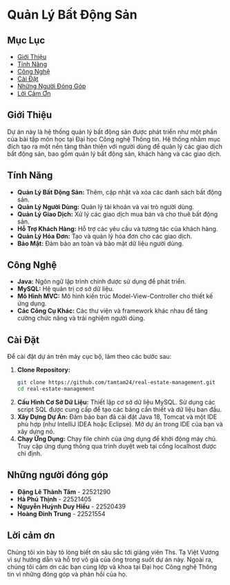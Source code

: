 # Quản Lý Bất Động Sản

## Mục Lục
- [Giới Thiệu](#giới-thiệu)
- [Tính Năng](#tính-năng)
- [Công Nghệ](#công-nghệ)
- [Cài Đặt](#cài-đặt)
- [Những Người Đóng Góp](#những-người-đóng-góp)
- [Lời Cảm Ơn](#lời-cảm-ơn)

## Giới Thiệu
Dự án này là hệ thống quản lý bất động sản được phát triển như một phần của bài tập môn học tại Đại học Công nghệ Thông tin. Hệ thống nhằm mục đích tạo ra một nền tảng thân thiện với người dùng để quản lý các giao dịch bất động sản, bao gồm quản lý bất động sản, khách hàng và các giao dịch.

## Tính Năng
- **Quản Lý Bất Động Sản:** Thêm, cập nhật và xóa các danh sách bất động sản.
- **Quản Lý Người Dùng:** Quản lý tài khoản và vai trò người dùng.
- **Quản Lý Giao Dịch:** Xử lý các giao dịch mua bán và cho thuê bất động sản.
- **Hỗ Trợ Khách Hàng:** Hỗ trợ các yêu cầu và tương tác của khách hàng.
- **Quản Lý Hóa Đơn:** Tạo và quản lý hóa đơn cho các giao dịch.
- **Bảo Mật:** Đảm bảo an toàn và bảo mật dữ liệu người dùng.

## Công Nghệ
- **Java:** Ngôn ngữ lập trình chính được sử dụng để phát triển.
- **MySQL:** Hệ quản trị cơ sở dữ liệu.
- **Mô Hình MVC:** Mô hình kiến trúc Model-View-Controller cho thiết kế ứng dụng.
- **Các Công Cụ Khác:** Các thư viện và framework khác nhau để tăng cường chức năng và trải nghiệm người dùng.

## Cài Đặt
Để cài đặt dự án trên máy cục bộ, làm theo các bước sau:

1. **Clone Repository:**
   ```bash
   git clone https://github.com/tamtam24/real-estate-management.git
   cd real-estate-management

2. **Cấu Hình Cơ Sở Dữ Liệu:** Thiết lập cơ sở dữ liệu MySQL. Sử dụng các script SQL được cung cấp để tạo các bảng cần thiết và dữ liệu ban đầu.
3. **Xây Dựng Dự Án:** Đảm bảo bạn đã cài đặt Java 18, Tomcat và một IDE phù hợp (như IntelliJ IDEA hoặc Eclipse). Mở dự án trong IDE của bạn và xây dựng nó.
4. **Chạy Ứng Dụng:** Chạy file chính của ứng dụng để khởi động máy chủ. Truy cập ứng dụng thông qua trình duyệt web tại cổng localhost được chỉ định.

## Những người đóng góp
- **Đặng Lê Thành Tâm** - 22521290
- **Hà Phú Thịnh** - 22521405
- **Nguyễn Huỳnh Duy Hiếu**  - 22520439
- **Hoàng Đinh Trung** - 22521554

## Lời cảm ơn
Chúng tôi xin bày tỏ lòng biết ơn sâu sắc tới giảng viên Ths. Tạ Việt Vương vì sự hướng dẫn và hỗ trợ vô giá của ông trong suốt dự án này. Ngoài ra, chúng tôi cảm ơn các bạn cùng lớp và khoa tại Đại học Công nghệ Thông tin vì những đóng góp và phản hồi của họ.
